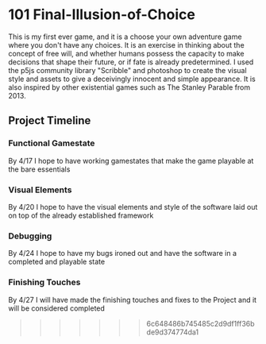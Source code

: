 # **101 Final-Illusion-of-Choice**

This is my first ever game, and it is a choose your own adventure game where you don't have any choices. It is an exercise in thinking about the concept of free will, and whether humans possess the capacity to make decisions that shape their future, or if fate is already predetermined. I used the p5js community library "Scribble" and photoshop to create the visual style and assets to give a deceivingly innocent and simple appearance. It is also inspired by other existential games such as The Stanley Parable from 2013.

## **Project Timeline**

### Functional Gamestate

By 4/17 I hope to have working gamestates that make the game playable at the bare essentials

### Visual Elements

By 4/20 I hope to have the visual elements and style of the software laid out on top of the already established framework

### Debugging

By 4/24 I hope to have my bugs ironed out and have the software in a completed and playable state

### Finishing Touches

By 4/27 I will have made the finishing touches and fixes to the Project and it will be considered completed
>>>>>>> 6c648486b745485c2d9df1ff36bde9d374774da1
